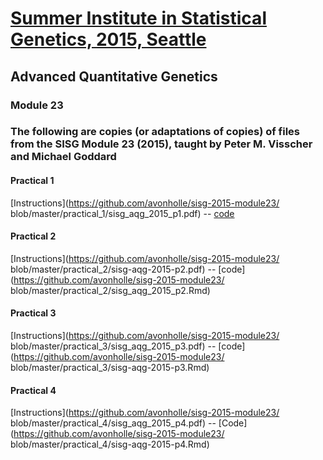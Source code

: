 # [Summer Institute in Statistical Genetics, 2015, Seattle](http://www.biostat.washington.edu/suminst/sisg/general)

## Advanced Quantitative Genetics
### Module 23

### The following are copies (or adaptations of copies) of files from the SISG Module 23 (2015), taught by Peter M. Visscher and Michael Goddard

#### Practical 1
[Instructions](https://github.com/avonholle/sisg-2015-module23/ blob/master/practical_1/sisg_aqg_2015_p1.pdf) -- [code](https://github.com/avonholle/sisg-2015-module23/blob/master/practical_1/sisg_aqg_2015_p1.R)

#### Practical 2
[Instructions](https://github.com/avonholle/sisg-2015-module23/ blob/master/practical_2/sisg-aqg-2015-p2.pdf) -- [code](https://github.com/avonholle/sisg-2015-module23/ blob/master/practical_2/sisg_aqg_2015_p2.Rmd)

#### Practical 3
[Instructions](https://github.com/avonholle/sisg-2015-module23/ blob/master/practical_3/sisg_aqg_2015_p3.pdf) -- [code](https://github.com/avonholle/sisg-2015-module23/ blob/master/practical_3/sisg-aqg-2015-p3.Rmd)

#### Practical 4
[Instructions](https://github.com/avonholle/sisg-2015-module23/ blob/master/practical_4/sisg_aqg_2015_p4.pdf) -- [Code](https://github.com/avonholle/sisg-2015-module23/ blob/master/practical_4/sisg-aqg-2015-p4.Rmd)



